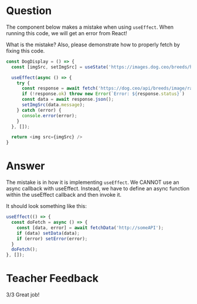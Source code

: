 # Question

The component below makes a mistake when using `useEffect`. When running this code, we will get an error from React! 

What is the mistake? Also, please demonstrate how to properly fetch by fixing this code.

```js
const DogDisplay = () => {
  const [imgSrc, setImgSrc] = useState('https://images.dog.ceo/breeds/hound-english/n02089973_612.jpg');

  useEffect(async () => {
    try {
      const response = await fetch('https://dog.ceo/api/breeds/image/random');
      if (!response.ok) throw new Error(`Error: ${response.status}`)
      const data = await response.json();
      setImgSrc(data.message);
    } catch (error) {
      console.error(error);
    }
  }, []);

  return <img src={imgSrc} />
}
```

# Answer
The mistake is in how it is implementing `useEffect`. We CANNOT use an async callback with useEffect. Instead, we have to define an async function within the useEffect callback and then invoke it.

It should look something like this: 
```js
useEffect(() => {
  const doFetch = async () => {
    const [data, error] = await fetchData('http://someAPI');
    if (data) setData(data);
    if (error) setError(error);
  }
  doFetch();
}, []); 
```

# Teacher Feedback
3/3
Great job!